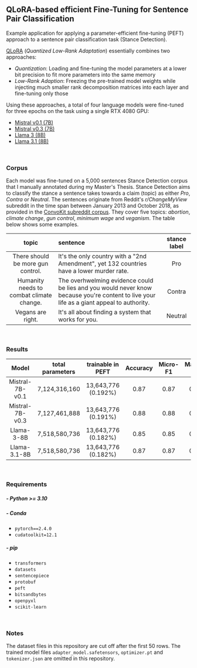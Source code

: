 ## QLoRA-based efficient Fine-Tuning for Sentence Pair Classification

Example application for applying a parameter-efficient fine-tuning (PEFT) approach to a sentence pair classification task (Stance Detection). 

[QLoRA](https://arxiv.org/abs/2305.14314) (_Quantized Low-Rank Adaptation_) essentially combines two approaches:
- _Quantization_: Loading and fine-tuning the model parameters at a lower bit precision to fit more parameters into the same memory
- _Low-Rank Adaption_: Freezing the pre-trained model weights while injecting much smaller rank decomposition matrices into each layer and fine-tuning only those

Using these approaches, a total of four language models were fine-tuned for three epochs on the task using a single RTX 4080 GPU:

- [Mistral v0.1 (7B)](https://huggingface.co/mistralai/Mistral-7B-v0.1)
- [Mistral v0.3 (7B)](https://huggingface.co/mistralai/Mistral-7B-v0.3)
- [Llama 3 (8B)](https://huggingface.co/meta-llama/Meta-Llama-3-8B)
- [Llama 3.1 (8B)](https://huggingface.co/meta-llama/Meta-Llama-3.1-8B)

<br>

### Corpus

Each model was fine-tuned on a 5,000 sentences Stance Detection corpus that I manually annotated during my Master's Thesis.
Stance Detection aims to classify the stance a sentence takes towards a claim (topic) as either _Pro_, _Contra_ or _Neutral_.
The sentences originate from Reddit's _r/ChangeMyView_ subreddit in the time span between January 2013 and October 2018, as provided in the [ConvoKit subreddit corpus](https://zissou.infosci.cornell.edu/convokit/datasets/subreddit-corpus/corpus-zipped/).
They cover five topics: _abortion_, _climate change_, _gun control_, _minimum wage_ and _veganism_.
The table below shows some examples.

|                  topic                   | sentence                                                                                                                                                                    | stance label |
|:----------------------------------------:|:----------------------------------------------------------------------------------------------------------------------------------------------------------------------------|:------------:|
|    There should be more gun control.     | It's the only country with a "2nd Amendment", yet 132 countries have a lower murder rate.                                                                                   |     Pro      |
| Humanity needs to combat climate change. | The overhwelming evidence could be lies and you would never know because you're content to live your life as a giant appeal to authority.                                   |    Contra    |
|            Vegans are right.             | It's all about finding a system that works for you.                                                                                                                         |   Neutral    |


<br>

### Results

|      Model      | total parameters |  trainable in PEFT  | Accuracy | Micro-F1 | Macro-F1 |
|:---------------:|:----------------:|:-------------------:|:--------:|:--------:|:--------:|
| Mistral-7B-v0.1 |  7,124,316,160   | 13,643,776 (0.192%) |   0.87   |   0.87   |   0.87   |
| Mistral-7B-v0.3 |  7,127,461,888   | 13,643,776 (0.191%) |   0.88   |   0.88   |   0.88   |
|  Llama-3-8B     |  7,518,580,736   | 13,643,776 (0.182%) |   0.85   |   0.85   |   0.85   |
|  Llama-3.1-8B   |  7,518,580,736   | 13,643,776 (0.182%) |   0.87   |   0.87   |   0.86   |

<br>

### Requirements

##### - Python >= 3.10

##### - Conda
  - `pytorch==2.4.0`
  - `cudatoolkit=12.1`

##### - pip
  - `transformers`
  - `datasets`
  - `sentencepiece`
  - `protobuf`
  - `peft`
  - `bitsandbytes`
  - `openpyxl`
  - `scikit-learn`

<br>

### Notes

The dataset files in this repository are cut off after the first 50 rows.
The trained model files `adapter_model.safetensors`, `optimizer.pt` and `tokenizer.json` are omitted in this repository.
